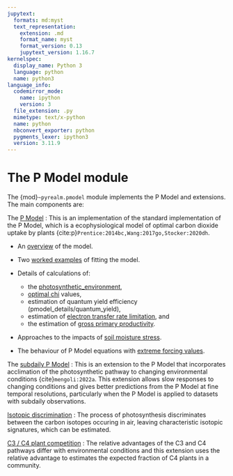 ```yaml
---
jupytext:
  formats: md:myst
  text_representation:
    extension: .md
    format_name: myst
    format_version: 0.13
    jupytext_version: 1.16.7
kernelspec:
  display_name: Python 3
  language: python
  name: python3
language_info:
  codemirror_mode:
    name: ipython
    version: 3
  file_extension: .py
  mimetype: text/x-python
  name: python
  nbconvert_exporter: python
  pygments_lexer: ipython3
  version: 3.11.9
---
```


# The P Model module

The {mod}`~pyrealm.pmodel` module implements the P Model and extensions. The main
components are:

The [P Model](pmodel_details/pmodel_overview)
: This is an implementation of the standard implementation of the P Model, which  is a
ecophysiological model of optimal carbon dioxide uptake by plants
{cite:p}`Prentice:2014bc,Wang:2017go,Stocker:2020dh`.

* An [overview](pmodel_details/pmodel_overview) of the model.
* Two [worked examples](pmodel_details/worked_examples) of fitting the model.
* Details of calculations of:
  * the [photosynthetic_environment](pmodel_details/photosynthetic_environment),
  * [optimal chi](pmodel_details/optimal_chi) values,
  * estimation of quantum yield efficiency (pmodel_details/quantum_yield),
  * estimation of [electron transfer rate limitation](pmodel_details/jmax_limitation),
    and
  * the estimation of [gross primary
    productivity](pmodel_details/envt_variation_outputs.md#estimating-productivity).

* Approaches to the impacts of [soil moisture stress](pmodel_details/soil_moisture).
* The behaviour of P Model equations with [extreme forcing
  values](pmodel_details/extreme_values.md).

The [subdaily P Model](subdaily_details/subdaily_overview)
: This is an extension to the P Model that incorporates acclimation of the
  photosynthetic pathway to changing environmental conditions {cite}`mengoli:2022a`.
  This extension allows slow responses to changing conditions and gives better
  predictions from the P Model at fine temporal resolutions, particularly when the P
  Model is applied to datasets with subdaily observations.

[Isotopic discrimination](isotopic_discrimination)
: The process of photosynthesis discriminates between the carbon isotopes occuring in
  air, leaving characteristic isotopic signatures, which can be estimated.

[C3 / C4 plant competition](c3c4model)
: The relative advantages of the C3 and C4 pathways differ with environmental conditions
  and this extension uses the relative advantage to estimates the expected fraction of
  C4 plants in a community.
